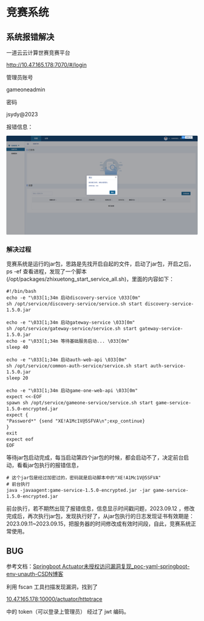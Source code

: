# 竞赛系统

## 系统报错解决

一道云云计算世赛竞赛平台

http://10.47.165.178:7070/#/login

管理员账号

gameoneadmin

密码

jsydy@2023



报错信息：

![image-20240619165524068](picture/image-20240619165524068.png)

### 解决过程

竞赛系统是运行的jar包，思路是先找开启自起的文件，启动了jar包，开启之后，ps -ef 查看进程，发现了一个脚本(/opt/packages/zhixuetong_start_service_all.sh)，里面的内容如下：

~~~~shell
#!/bin/bash
echo -e "\033[1;34m 启动discovery-service \033[0m"
sh /opt/service/discovery-service/service.sh start discovery-service-1.5.0.jar

echo -e "\033[1;34m 启动gateway-service \033[0m"
sh /opt/service/gateway-service/service.sh start gateway-service-1.5.0.jar
echo -e "\033[1;34m 等待基础服务启动... \033[0m"
sleep 40

echo -e "\033[1;34m 启动auth-web-api \033[0m"
sh /opt/service/common-auth-service/service.sh start auth-service-1.5.0.jar
sleep 20

echo -e "\033[1;34m 启动game-one-web-api \033[0m"
expect <<-EOF
spawn sh /opt/service/gameone-service/service.sh start game-service-1.5.0-encrypted.jar
expect {
"Password*" {send "XE!A1Mc1V@5SFVA\n";exp_continue}
}
exit
expect eof
EOF
~~~~

等待jar包启动完成，每当启动第四个jar包的时候，都会启动不了，决定前台启动，看看jar包执行的报错信息，

~~~shell
# 这个jar包是经过加密过的，密码就是启动脚本中的"XE!A1Mc1V@5SFVA"
# 前台执行
java -javaagent:game-service-1.5.0-encrypted.jar -jar game-service-1.5.0-encrypted.jar
~~~

前台执行，若不期然出现了报错信息，信息显示时间戳问题，2023.09.12 ，修改完成后，再次执行jar包，发现执行好了，从jar包执行的日志发现证书有效期是：2023.09.11~2023.09.15，把服务器的时间修改成有效时间段，自此，竞赛系统正常使用。



## BUG

参考文档：[Springboot Actuator未授权访问漏洞复现_poc-yaml-springboot-env-unauth-CSDN博客](https://blog.csdn.net/csdnmmd/article/details/126088188?ops_request_misc=%7B%22request%5Fid%22%3A%22171949116916800186579812%22%2C%22scm%22%3A%2220140713.130102334.pc%5Fblog.%22%7D&request_id=171949116916800186579812&biz_id=0&utm_medium=distribute.pc_search_result.none-task-blog-2~blog~first_rank_ecpm_v1~rank_v31_ecpm-1-126088188-null-null.nonecase&utm_term=spring&spm=1018.2226.3001.4450)

利用 fscan 工具扫描发现漏洞，找到了

[10.47.165.178:10000/actuator/httptrace](http://10.47.165.178:10000/actuator/httptrace)

中的 token（可以登录上管理员） 经过了 jwt 编码。
